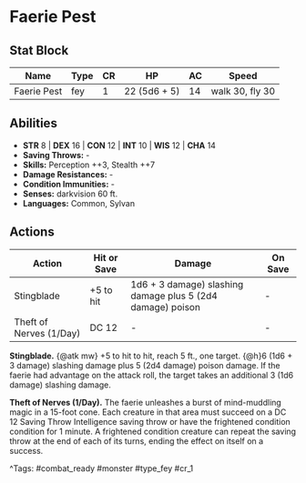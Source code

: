 # Faerie Pest

## Stat Block

| Name | Type | CR | HP | AC | Speed |
|------|------|----|----|----|-------|
| Faerie Pest | fey | 1 | 22 (5d6 + 5) | 14 | walk 30, fly 30 |

## Abilities

- **STR** 8 | **DEX** 16 | **CON** 12 | **INT** 10 | **WIS** 12 | **CHA** 14
- **Saving Throws:** -  
- **Skills:** Perception ++3, Stealth ++7  
- **Damage Resistances:** -  
- **Condition Immunities:** -  
- **Senses:** darkvision 60 ft.  
- **Languages:** Common, Sylvan


## Actions

| Action | Hit or Save | Damage | On Save |
|--------|--------------|--------|----------|
| Stingblade | +5 to hit | 1d6 + 3 damage) slashing damage plus 5 (2d4 damage) poison | - |
| Theft of Nerves (1/Day) | DC 12 | - | - |

**Stingblade.** {@atk mw} +5 to hit to hit, reach 5 ft., one target. {@h}6 (1d6 + 3 damage) slashing damage plus 5 (2d4 damage) poison damage. If the faerie had advantage on the attack roll, the target takes an additional 3 (1d6 damage) slashing damage.

**Theft of Nerves (1/Day).** The faerie unleashes a burst of mind-muddling magic in a 15-foot cone. Each creature in that area must succeed on a DC 12 Saving Throw Intelligence saving throw or have the frightened condition condition for 1 minute. A frightened condition creature can repeat the saving throw at the end of each of its turns, ending the effect on itself on a success.


^Tags: #combat_ready #monster #type_fey #cr_1